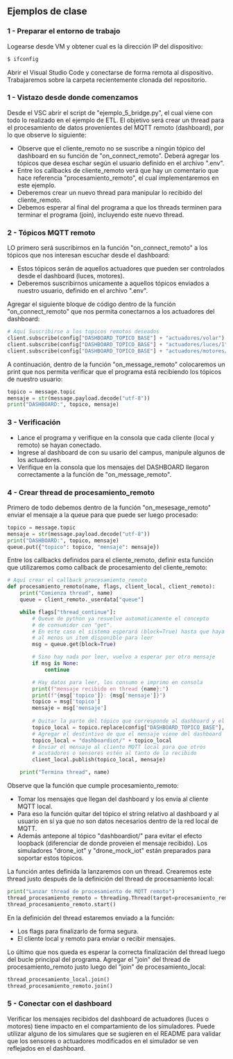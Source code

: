 ## Ejemplos de clase

### 1 - Preparar el entorno de trabajo

Logearse desde VM y obtener cual es la dirección IP del dispositivo:
```sh
$ ifconfig
```

Abrir el Visual Studio Code y conectarse de forma remota al dispositivo. Trabajaremos sobre la carpeta recientemente clonada del repositorio.

### 1 - Vistazo desde donde comenzamos
Desde el VSC abrir el script de "ejemplo_5_bridge.py", el cual viene con todo lo realizado en el ejemplo de ETL. El objetivo será crear un thread para el procesamiento de datos provenientes del MQTT remoto (dashboard), por lo que observe lo siguiente:
- Observe que el cliente_remoto no se suscribe a ningún tópico del dashboard en su función de "on_connect_remoto". Deberá agregar los tópicos que desea eschar según el usuario definido en el archivo ".env".
- Entre los callbacks de cliente_remoto verá que hay un comentario que hace referencia "procesamiento_remoto", el cual implementaremos en este ejemplo.
- Deberemos crear un nuevo thread para manipular lo recibido del cliente_remoto.
- Debemos esperar al final del programa a que los threads terminen para terminar el programa (join), incluyendo este nuevo thread.


### 2 - Tópicos MQTT remoto
LO primero será suscribirnos en la función "on_connect_remoto" a los tópicos que nos interesan escuchar desde el dashboard:
- Estos tópicos serán de aquellos actuadores que pueden ser controlados desde el dashboard (luces, motores).
- Deberemos suscribirnos unicamente a aquellos tópicos enviados a nuestro usuario, definido en el archivo ".env".

Agregar el siguiente bloque de código dentro de la función "on_connect_remoto" que nos permita conectarnos a los actuadores del dashboard:
```python
# Aquí Suscribirse a los topicos remotos deseados
client.subscribe(config["DASHBOARD_TOPICO_BASE"] + "actuadores/volar")
client.subscribe(config["DASHBOARD_TOPICO_BASE"] + "actuadores/luces/1")
client.subscribe(config["DASHBOARD_TOPICO_BASE"] + "actuadores/motores/#")
```

A continuación, dentro de la función "on_message_remoto" colocaremos un print que nos permita verificar que el programa está recibiendo los tópicos de nuestro usuario:
```python
topico = message.topic
mensaje = str(message.payload.decode("utf-8"))
print("DASHBOARD:", topico, mensaje)
```

### 3 - Verificación
- Lance el programa y verifique en la consola que cada cliente (local y remoto) se hayan conectado.
- Ingrese al dashboard de con su usario del campus, manipule algunos de los actuadores.
- Verifique en la consola que los mensajes del DASHBOARD llegaron correctamente a la función de "on_message_remoto".


### 4 - Crear thread de procesamiento_remoto
Primero de todo debemos dentro de la función "on_mesesage_remoto" enviar el mensaje a la queue para que puede ser luego procesado:
```python
topico = message.topic
mensaje = str(message.payload.decode("utf-8"))
print("DASHBOARD:", topico, mensaje)
queue.put({"topico": topico, "mensaje": mensaje})
```

Entre los callbacks definidos para el cliente_remoto, definir esta función que utilizaremos como callback de procesamiento del cliente_remoto:
```python
# Aquí crear el callback procesamiento_remoto
def procesamiento_remoto(name, flags, client_local, client_remoto):
    print("Comienza thread", name)
    queue = client_remoto._userdata["queue"]

    while flags["thread_continue"]:
        # Queue de python ya resuelve automaticamente el concepto
        # de consumidor con "get".
        # En este caso el sistema esperará (block=True) hasta que haya
        # al menos un item disponible para leer        
        msg = queue.get(block=True)

        # Sino hay nada por leer, vuelvo a esperar por otro mensaje
        if msg is None:
            continue

        # Hay datos para leer, los consumo e imprimo en consola
        print(f"mensaje recibido en thread {name}:")
        print(f"{msg['topico']}: {msg['mensaje']}")
        topico = msg['topico']
        mensaje = msg['mensaje']
        
        # Quitar la parte del tópico que corresponde al dashboard y el usuario
        topico_local = topico.replace(config["DASHBOARD_TOPICO_BASE"], '')
        # Agregar el destintivo de que el mensaje viene del dashboard
        topico_local = "dashboardiot/" + topico_local
        # Enviar el mensaje al cliente MQTT local para que otros
        # acutadores o sensores estén al tanto de lo recibido
        client_local.publish(topico_local, mensaje)

    print("Termina thread", name)
```

Observe que la función que cumple procesamiento_remoto:
- Tomar los mensajes que llegan del dashboard y los envía al cliente MQTT local.
- Para eso la función quitar del tópico el string relativo al dashboard y al usuario en sí ya que no son datos necesarios dentro de la red local de MQTT.
- Además antepone al tópico "dashboardiot/" para evitar el efecto loopback (diferenciar de donde proveien el mensaje recibido). Los simuladores "drone_iot" y "drone_mock_iot" están preparados para soportar estos tópicos.

La función antes definida la lanzaremos con un thread. Crearemos este thread justo después de la definición del thread de procesamiento local:
```python
print("Lanzar thread de procesamiento de MQTT remoto")
thread_procesamiento_remoto = threading.Thread(target=procesamiento_remoto, args=("procesamiento_remoto", flags, client_local, client_remoto), daemon=True)
thread_procesamiento_remoto.start()
```

En la definición del thread estaremos enviado a la función:
- Los flags para finalizarlo de forma segura.
- El cliente local y remoto para enviar o recibir mensajes.

Lo último que nos queda es esperar la correcta finalización del thread luego del bucle principal del programa. Agregar el "join" del thread de procesamiento_remoto justo luego del "join" de procesamiento_local:
```python
thread_procesamiento_local.join()
thread_procesamiento_remoto.join()
```

### 5 - Conectar con el dashboard
Verificar los mensajes recibidos del dashboard de actuadores (luces o motores) tiene impacto en el compartamiento de los simuladores. Puede utilizar alguno de los simulares que se sugieren en el README para validar que los sensores o actuadores modificados en el simulador se ven reflejados en el dashboard.